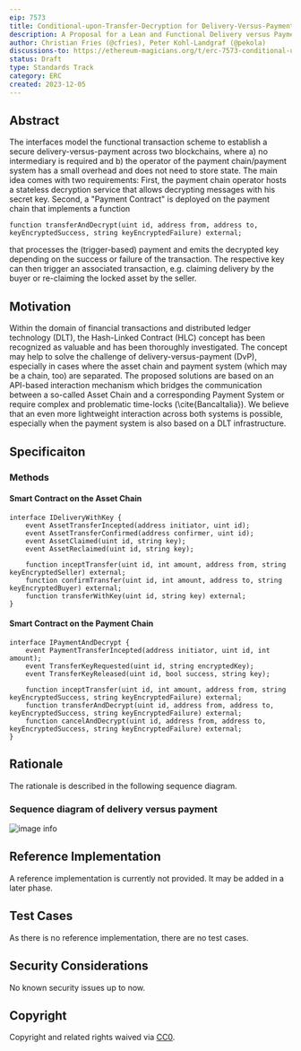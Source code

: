 ```yaml
---
eip: 7573
title: Conditional-upon-Transfer-Decryption for Delivery-Versus-Payment
description: A Proposal for a Lean and Functional Delivery versus Payment
author: Christian Fries (@cfries), Peter Kohl-Landgraf (@pekola)
discussions-to: https://ethereum-magicians.org/t/erc-7573-conditional-upon-transfer-decryption-for-delivery-versus-payment/17232
status: Draft
type: Standards Track
category: ERC
created: 2023-12-05
---
```


## Abstract

The interfaces model the functional transaction scheme to establish a secure delivery-versus-payment across two blockchains, where a) no intermediary is required and b) the operator of the payment chain/payment system has a small overhead and does not need to store state.
The main idea comes with two requirements: First, the payment chain operator hosts a stateless decryption service that allows decrypting messages with his secret key. Second, a "Payment Contract" is deployed on the payment chain that implements a function
```solidity
function transferAndDecrypt(uint id, address from, address to, keyEncryptedSuccess, string keyEncryptedFailure) external;
```
that processes the (trigger-based) payment and emits the decrypted key depending on the success or failure of the transaction. The respective key can then trigger an associated transaction, e.g. claiming delivery by the buyer or re-claiming the locked asset by the seller.

## Motivation

Within the domain of financial transactions and distributed ledger technology (DLT), the Hash-Linked Contract (HLC) concept has been recognized as valuable and has been thoroughly investigated.
The concept may help to solve the challenge of delivery-versus-payment (DvP), especially in cases where the asset chain and payment system (which may be a chain, too) are separated. The proposed solutions are based on an API-based interaction mechanism which bridges the communication between a so-called Asset Chain and a corresponding Payment System or require complex and problematic time-locks (\cite{BancaItalia}). We believe that an even more lightweight interaction across both systems is possible, especially when the payment system is also based on a DLT infrastructure.

## Specificaiton

### Methods

#### Smart Contract on the Asset Chain

```solidity
interface IDeliveryWithKey {
    event AssetTransferIncepted(address initiator, uint id);
    event AssetTransferConfirmed(address confirmer, uint id);
    event AssetClaimed(uint id, string key);
    event AssetReclaimed(uint id, string key);

    function inceptTransfer(uint id, int amount, address from, string keyEncryptedSeller) external;
    function confirmTransfer(uint id, int amount, address to, string keyEncryptedBuyer) external;
    function transferWithKey(uint id, string key) external;
}
```
#### Smart Contract on the Payment Chain

```solidity
interface IPaymentAndDecrypt {
    event PaymentTransferIncepted(address initiator, uint id, int amount);
    event TransferKeyRequested(uint id, string encryptedKey);
    event TransferKeyReleased(uint id, bool success, string key);

    function inceptTransfer(uint id, int amount, address from, string keyEncryptedSuccess, string keyEncryptedFailure) external;
    function transferAndDecrypt(uint id, address from, address to, keyEncryptedSuccess, string keyEncryptedFailure) external;
    function cancelAndDecrypt(uint id, address from, address to, keyEncryptedSuccess, string keyEncryptedFailure) external;
}
```

## Rationale

The rationale is described in the following sequence diagram.

### Sequence diagram of delivery versus payment

![image info](../assets/eip-7573/doc/DvP-Seq-Diag.png)

## Reference Implementation

A reference implementation is currently not provided. It may be added in a later phase.

## Test Cases

As there is no reference implementation, there are no test cases.

## Security Considerations

No known security issues up to now.

## Copyright

Copyright and related rights waived via [CC0](../LICENSE.md).

